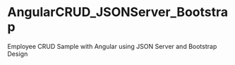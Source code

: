 # AngularCRUD_JSONServer_Bootstrap
Employee CRUD Sample with Angular using JSON Server and Bootstrap Design
